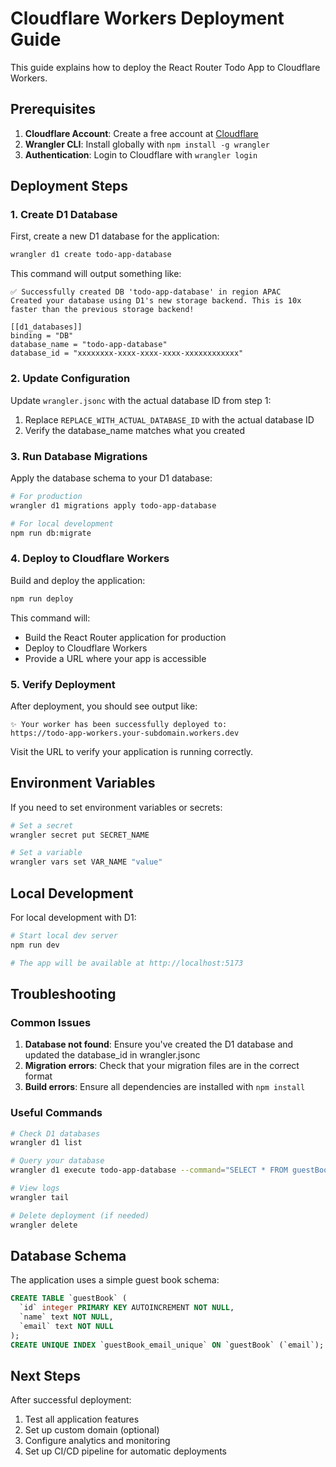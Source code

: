 # Cloudflare Workers Deployment Guide

This guide explains how to deploy the React Router Todo App to Cloudflare Workers.

## Prerequisites

1. **Cloudflare Account**: Create a free account at [Cloudflare](https://cloudflare.com)
2. **Wrangler CLI**: Install globally with `npm install -g wrangler`
3. **Authentication**: Login to Cloudflare with `wrangler login`

## Deployment Steps

### 1. Create D1 Database

First, create a new D1 database for the application:

```bash
wrangler d1 create todo-app-database
```

This command will output something like:
```
✅ Successfully created DB 'todo-app-database' in region APAC
Created your database using D1's new storage backend. This is 10x faster than the previous storage backend!

[[d1_databases]]
binding = "DB"
database_name = "todo-app-database"
database_id = "xxxxxxxx-xxxx-xxxx-xxxx-xxxxxxxxxxxx"
```

### 2. Update Configuration

Update `wrangler.jsonc` with the actual database ID from step 1:

1. Replace `REPLACE_WITH_ACTUAL_DATABASE_ID` with the actual database ID
2. Verify the database_name matches what you created

### 3. Run Database Migrations

Apply the database schema to your D1 database:

```bash
# For production
wrangler d1 migrations apply todo-app-database

# For local development
npm run db:migrate
```

### 4. Deploy to Cloudflare Workers

Build and deploy the application:

```bash
npm run deploy
```

This command will:
- Build the React Router application for production
- Deploy to Cloudflare Workers
- Provide a URL where your app is accessible

### 5. Verify Deployment

After deployment, you should see output like:
```
✨ Your worker has been successfully deployed to:
https://todo-app-workers.your-subdomain.workers.dev
```

Visit the URL to verify your application is running correctly.

## Environment Variables

If you need to set environment variables or secrets:

```bash
# Set a secret
wrangler secret put SECRET_NAME

# Set a variable
wrangler vars set VAR_NAME "value"
```

## Local Development

For local development with D1:

```bash
# Start local dev server
npm run dev

# The app will be available at http://localhost:5173
```

## Troubleshooting

### Common Issues

1. **Database not found**: Ensure you've created the D1 database and updated the database_id in wrangler.jsonc
2. **Migration errors**: Check that your migration files are in the correct format
3. **Build errors**: Ensure all dependencies are installed with `npm install`

### Useful Commands

```bash
# Check D1 databases
wrangler d1 list

# Query your database
wrangler d1 execute todo-app-database --command="SELECT * FROM guestBook"

# View logs
wrangler tail

# Delete deployment (if needed)
wrangler delete
```

## Database Schema

The application uses a simple guest book schema:

```sql
CREATE TABLE `guestBook` (
  `id` integer PRIMARY KEY AUTOINCREMENT NOT NULL,
  `name` text NOT NULL,
  `email` text NOT NULL
);
CREATE UNIQUE INDEX `guestBook_email_unique` ON `guestBook` (`email`);
```

## Next Steps

After successful deployment:

1. Test all application features
2. Set up custom domain (optional)
3. Configure analytics and monitoring
4. Set up CI/CD pipeline for automatic deployments